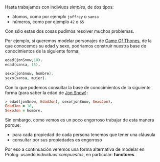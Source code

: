 Hasta trabajamos con indiviuos _simples_, de dos tipos:

* átomos, como por ejemplo `joffrey` o `sansa`
* números, como por ejemplo `42` o `65`

Con sólo estas dos cosas pudimos resolver muchos problemas.

Por ejemplo, si queremos modelar personajes de [Game Of Thones](https://es.wikipedia.org/Game%20of%20Thrones), de la que conocemos su edad y sexo, podríamos construir nuestra base de conocimientos
de la siguiente forma:

```prolog
edad(jonSnow,18).
edad(sansa, 15).

sexo(jonSnow, hombre).
sexo(sansa, mujer).
```

Con lo que podemos consultar la base de conocimientos de la siguiente forma (para saber la edad de [Jon Snow](https://es.wikipedia.org/Jon%20Snow)):

```prolog
> edad(jonSnow, EdadJon), sexo(jonSnow, SexoJon).
EdadJon = 18,
SexoJon = hombre.
```

Sin embargo, como vemos es un poco engorroso trabajar de esta manera porque:

* para cada propiedad de cada persona tenemos que tener una cláusula
* consultar por sus propiedades es engorroso

Por eso a continuación veremos una forma alternativa de modelar en Prolog:
usando _individuos compuestos_, en particular: **functores**.

